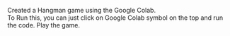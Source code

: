 Created a Hangman game using the Google Colab.  
To Run this, you can just click on Google Colab symbol on the top and run the code. 
Play the game.
